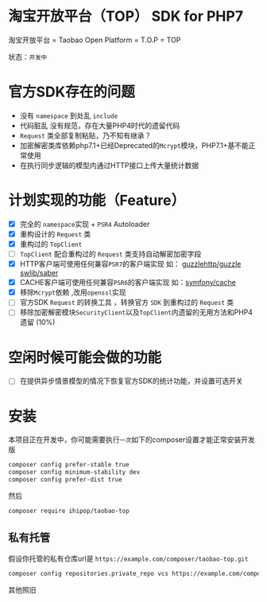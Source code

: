 # 淘宝开放平台（TOP） SDK for PHP7 

淘宝开放平台 = Taobao Open Platform = T.O.P = TOP

状态：`开发中`

# 官方SDK存在的问题

- 没有 `namespace` 到处乱 `include`
- 代码脏乱 没有规范，存在大量PHP4时代的遗留代码
- `Request` 类全部复制粘贴，乃不知有继承？
- 加密解密类库依赖php7.1+已经Deprecated的`Mcrypt`模块，PHP7.1+基不能正常使用
- 在执行同步逻辑的模型内通过HTTP接口上传大量统计数据

# 计划实现的功能（Feature）

- [x] 完全的 `namespace`实现 + `PSR4` Autoloader
- [x] 重构设计的 `Request` 类 
- [x] 重构过的 `TopClient` 
- [ ] `TopClient`  配合重构过的 `Request` 类支持自动解密加密字段
- [x] HTTP客户端可使用任何兼容`PSR7`的客户端实现 如： [guzzlehttp/guzzle](https://github.com/guzzle/guzzle) [swlib/saber](https://github.com/swlib/saber)
- [x] CACHE客户端可使用任何兼容`PSR6`的客户端实现 如：[symfony/cache](https://github.com/symfony/cache)
- [x] 移除`Mcrypt`依赖 ,改用`openssl`实现
- [ ] 官方SDK `Request` 的转换工具 ，转换官方 `SDK` 到重构过的 `Request` 类 
- [ ] 移除加密解密模块`SecurityClient`以及`TopClient`内遗留的无用方法和PHP4遗留 (10%)

# 空闲时候可能会做的功能

- [ ] 在提供异步情景模型的情况下恢复官方SDK的统计功能，并设置可选开关 

# 安装

本项目正在开发中，你可能需要执行`一次`如下的composer设置才能正常安装开发版

```bash
composer config prefer-stable true
composer config minimum-stability dev
composer config prefer-dist true 
```

然后

```bash
composer require ihipop/taobao-top
```

## 私有托管

假设你托管的私有仓库url是 `https://example.com/composer/taobao-top.git`

```bash
composer config repositories.private_repo vcs https://example.com/composer/taobao-top.git
```

其他照旧